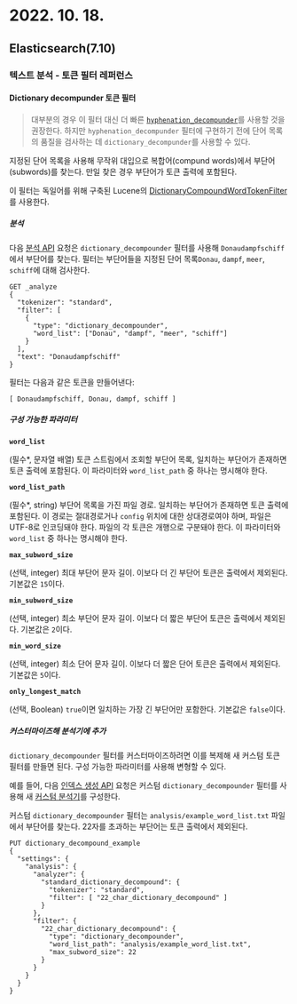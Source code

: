 # 2022. 10. 18.

## Elasticsearch(7.10)

### 텍스트 분석 - 토큰 필터 레퍼런스

#### Dictionary decompunder 토큰 필터

> 대부분의 경우 이 필터 대신 더 빠른 [`hyphenation_decompunder`][hyphenation-decompunder]를 사용할 것을 권장한다. 하지만 `hyphenation_decompunder` 필터에 구현하기 전에 단어 목록의 품질을 검사하는 데 `dictionary_decompunder`를 사용할 수 있다.

지정된 단어 목록을 사용해 무작위 대입으로 복합어(compund words)에서 부단어(subwords)를 찾는다. 만일 찾은 경우 부단어가 토큰 출력에 포함된다.

이 필터는 독일어를 위해 구축된 Lucene의 [DictionaryCompoundWordTokenFilter][lucene-dictionary-compound-word-token-filter]를 사용한다.

##### 분석

다음 [분석 API][analyze-api] 요청은 `dictionary_decompounder` 필터를 사용해 `Donaudampfschiff`에서 부단어를 찾는다. 필터는 부단어들을 지정된 단어 목록`Donau`, `dampf`, `meer`,  `schiff`에 대해 검사한다.

```http
GET _analyze
{
  "tokenizer": "standard",
  "filter": [
    {
      "type": "dictionary_decompounder",
      "word_list": ["Donau", "dampf", "meer", "schiff"]
    }
  ],
  "text": "Donaudampfschiff"
}
```

필터는 다음과 같은 토큰을 만들어낸다:

```
[ Donaudampfschiff, Donau, dampf, schiff ]
```

##### 구성 가능한 파라미터

**`word_list`**

(필수*, 문자열 배열) 토큰 스트림에서 조회할 부단어 목록, 일치하는 부단어가 존재하면 토큰 출력에 포함된다. 이 파라미터와 `word_list_path` 중 하나는 명시해야 한다.

**`word_list_path`**

(필수*, string) 부단어 목록을 가진 파일 경로. 일치하는 부단어가 존재하면 토큰 출력에 포함된다. 이 경로는 절대경로거나 `config` 위치에 대한 상대경로여야 하며, 파일은 UTF-8로 인코딩돼야 한다. 파일의 각 토큰은 개행으로 구분돼야 한다. 이 파라미터와 `word_list` 중 하나는 명시해야 한다.

**`max_subword_size`**

(선택, integer) 최대 부단어 문자 길이. 이보다 더 긴 부단어 토큰은 출력에서 제외된다. 기본값은 `15`이다.

**`min_subword_size`**

(선택, integer) 최소 부단어 문자 길이. 이보다 더 짧은 부단어 토큰은 출력에서 제외된다. 기본값은 `2`이다.

**`min_word_size`**

(선택, integer) 최소 단어 문자 길이. 이보다 더 짧은 단어 토큰은 출력에서 제외된다. 기본값은 `5`이다.

**`only_longest_match`**

(선택, Boolean) `true`이면 일치하는 가장 긴 부단어만 포함한다. 기본값은 `false`이다.

##### 커스터마이즈해 분석기에 추가

`dictionary_decompounder` 필터를 커스터마이즈하려면 이를 복제해 새 커스텀 토큰 필터를 만들면 된다. 구성 가능한 파라미터를 사용해 변형할 수 있다.

예를 들어, 다음 [인덱스 생성 API][create-index-api] 요청은 커스텀 `dictionary_decompounder` 필터를 사용해 새 [커스텀 분석기][custom-analyzer]를 구성한다.

커스텀 `dictionary_decompounder` 필터는 `analysis/example_word_list.txt` 파일에서 부단어를 찾는다. 22자를 초과하는 부단어는 토큰 출력에서 제외된다.

```http
PUT dictionary_decompound_example
{
  "settings": {
    "analysis": {
      "analyzer": {
        "standard_dictionary_decompound": {
          "tokenizer": "standard",
          "filter": [ "22_char_dictionary_decompound" ]
        }
      },
      "filter": {
        "22_char_dictionary_decompound": {
          "type": "dictionary_decompounder",
          "word_list_path": "analysis/example_word_list.txt",
          "max_subword_size": 22
        }
      }
    }
  }
}
```





[hyphenation-decompunder]: https://www.elastic.co/guide/en/elasticsearch/reference/7.10/analysis-hyp-decomp-tokenfilter.html
[lucene-dictionary-compound-word-token-filter]: https://lucene.apache.org/core/8_7_0/analyzers-common/org/apache/lucene/analysis/compound/DictionaryCompoundWordTokenFilter.html
[analyze-api]: https://www.elastic.co/guide/en/elasticsearch/reference/7.10/indices-analyze.html
[create-index-api]: https://www.elastic.co/guide/en/elasticsearch/reference/7.10/indices-create-index.html
[custom-analyzer]: https://www.elastic.co/guide/en/elasticsearch/reference/7.10/analysis-custom-analyzer.html